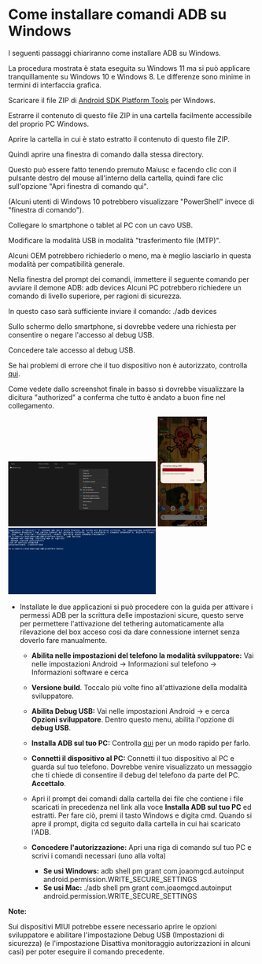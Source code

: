 <h1>Come installare comandi ADB su Windows</h1>

I seguenti passaggi chiariranno come installare ADB su Windows.

La procedura mostrata è stata eseguita su Windows 11 ma si può applicare tranquillamente su Windows 10 e Windows 8. Le differenze sono minime in termini di interfaccia grafica.

Scaricare il file ZIP di [Android SDK Platform Tools](https://dl.google.com/android/repository/platform-tools-latest-windows.zip) per Windows.

Estrarre il contenuto di questo file ZIP in una cartella facilmente accessibile del proprio PC Windows.

Aprire la cartella in cui è stato estratto il contenuto di questo file ZIP.

Quindi aprire una finestra di comando dalla stessa directory.

Questo può essere fatto tenendo premuto Maiusc e facendo clic con il pulsante destro del mouse all'interno della cartella, quindi fare clic sull'opzione "Apri finestra di comando qui".

(Alcuni utenti di Windows 10 potrebbero visualizzare "PowerShell" invece di "finestra di comando").

Collegare lo smartphone o tablet al PC con un cavo USB.

Modificare la modalità USB in modalità "trasferimento file (MTP)".

Alcuni OEM potrebbero richiederlo o meno, ma è meglio lasciarlo in questa modalità per compatibilità generale.

Nella finestra del prompt dei comandi, immettere il seguente comando per avviare il demone ADB: adb devices
Alcuni PC potrebbero richiedere un comando di livello superiore, per ragioni di sicurezza.

In questo caso sarà sufficiente inviare il comando: ./adb devices

Sullo schermo dello smartphone, si dovrebbe vedere una richiesta per consentire o negare l'accesso al debug USB.

Concedere tale accesso al debug USB.

Se hai problemi di errore che il tuo dispositivo non è autorizzato, controlla [qui](https://www.addictivetips.com/android/fix-adb-device-unauthorized-message-android/).

Come vedete dallo screenshot finale in basso si dovrebbe visualizzare la dicitura "authorized" a conferma che tutto è andato a buon fine nel collegamento.

<img src="https://github.com/Ferrazzi/CarBox-Companion/blob/main/Assets/ADB1.jpg" alt="" width="300"/> <img src="https://github.com/Ferrazzi/CarBox-Companion/blob/main/Assets/ADB2.jpg" alt="" width="100"/> <img src="https://github.com/Ferrazzi/CarBox-Companion/blob/main/Assets/ADB3.jpg" alt="" width="300"/>





- Installate le due applicazioni si può procedere con la guida per attivare i permessi ADB per la scrittura delle impostazioni sicure, questo serve per permettere l'attivazione del tethering automaticamente alla rilevazione del box acceso cosi da dare connessione internet senza doverlo fare manualmente.

  - <strong>Abilita nelle impostazioni del telefono la modalità sviluppatore:</strong> Vai nelle impostazioni Android -> Informazioni sul telefono -> Informazioni software e cerca 

  - <strong>Versione build</strong>. Toccalo più volte fino all'attivazione della modalità sviluppatore.

  - <strong>Abilita Debug USB:</strong> Vai nelle impostazioni Android -> e cerca <strong>Opzioni sviluppatore</strong>. Dentro questo menu, abilita l'opzione di <strong>debug USB</strong>.

  - <strong>Installa ADB sul tuo PC:</strong> Controlla [qui](https://github.com/Ferrazzi/CarBox-Companion/blob/main/InstallaADB.md) per un modo rapido per farlo.

  - <strong>Connetti il dispositivo al PC:</strong> Connetti il tuo dispositivo al PC e guarda sul tuo telefono. Dovrebbe venire visualizzato un messaggio che ti chiede di consentire il debug del telefono da parte del PC. <strong>Accettalo</strong>.
  - Apri il prompt dei comandi dalla cartella dei file che contiene i file scaricati in precedenza nel link alla voce <strong>Installa ADB sul tuo PC</strong> ed estratti. Per fare ciò, premi il tasto Windows e digita cmd. Quando si apre il prompt, digita cd seguito dalla cartella in cui hai scaricato l'ADB.
  - <strong>Concedere l'autorizzazione:</strong> Apri una riga di comando sul tuo PC e scrivi i comandi necessari (uno alla volta)
    
    - <strong>Se usi Windows:</strong> adb shell pm grant com.joaomgcd.autoinput android.permission.WRITE_SECURE_SETTINGS
    - <strong>Se usi Mac:</strong> ./adb shell pm grant com.joaomgcd.autoinput android.permission.WRITE_SECURE_SETTINGS


<strong>Note:</strong>

Sui dispositivi MIUI potrebbe essere necessario aprire le opzioni sviluppatore e abilitare l'impostazione Debug USB (Impostazioni di sicurezza) (e l'impostazione Disattiva monitoraggio 
autorizzazioni in alcuni casi) per poter eseguire il comando precedente.
